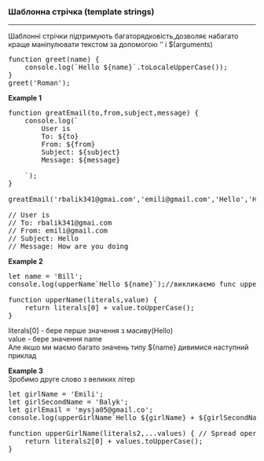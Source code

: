 <h3><b>Шаблонна стрічка (template strings)</b></h3>
<hr>

<p>Шаблонні стрічки підтримують багаторядковість,дозволяє набагато краще маніпулювати текстом за допомогою ʼʼ і $(arguments)</p>
<pre>
function greet(name) {
    console.log(`Hello ${name}`.toLocaleUpperCase());
}
greet('Roman');
</pre>

<b>Example 1</b>
<pre>
function greatEmail(to,from,subject,message) {
    console.log(`
        User is
        To: ${to}
        From: ${from}
        Subject: ${subject}
        Message: ${message}
       
    `);
}

greatEmail('rbalik341@gmai.com','emili@gmail.com','Hello','How are you doing');

// User is
// To: rbalik341@gmai.com
// From: emili@gmail.com
// Subject: Hello
// Message: How are you doing
</pre>

<b>Example 2</b> <br>
<pre>
let name = 'Bill';
console.log(upperName`Hello ${name}`);//викликаємо func upperName без ()!!!

function upperName(literals,value) {
    return literals[0] + value.toUpperCase();
}
</pre>
literals[0] - бере перше значення з масиву(Hello)<br>
value - бере значення name<br>
Але якшо ми маємо багато значень типу ${name} дивимися наступний приклад

<b>Example 3</b><br>
Зробимо друге слово з великих літер
<pre>
let girlName = 'Emili';
let girlSecondName = 'Balyk';
let girlEmail = 'mysja05@gmail.co';
console.log(upperGirlName`Hello ${girlName} + ${girlSecondName} + ${girlEmail}`);

function upperGirlName(literals2,...values) { // Spread operator може показувати бескінечну кількіст аргументів у приходючих массивом
    return literals2[0] + values.toUpperCase();
}
</pre>






